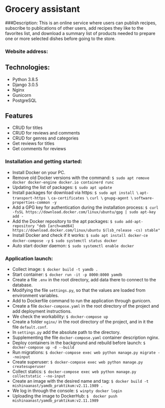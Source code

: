 # Grocery assistant
###Description:
This is an online service where users can publish recipes, subscribe to publications of other users, add recipes they like to the favorites list, and download a summary list of products needed to prepare one or more selected dishes before going to the store.
### Website address:

## Technologies:
- Python 3.8.5
- Django 3.0.5
- Nginx
- Gunicorn
- PostgreSQL

## Features

- CRUD for titles
- CRUD for reviews and comments
- CRUD for genres and categories
- Get reviews for titles
- Get comments for reviews

### Installation and getting started:
- Install Docker on your PC.
- Remove old Docker versions with the command:
```$ sudo apt remove docker docker-engine docker.io containerd runc```
- Updating the list of packages:
```$ sudo apt update```
- Install packages for download via https:
```$ sudo apt install \```
  ```apt-transport-https \```
  ```ca-certificates \```
  ```curl \```
  ```gnupg-agent \```
  ```software-properties-common -y```
- Add a GPG key for authentication during the installation process:
```$ curl -fsSL https://download.docker.com/linux/ubuntu/gpg | sudo apt-key add -```
- Add the Docker repository to the apt packages:
```$ sudo add-apt-repository "deb [arch=amd64] https://download.docker.com/linux/ubuntu $(lsb_release -cs) stable"```
- Install Docker and check if it works:
```$ sudo apt install docker-ce docker-compose -y```
```$ sudo systemctl status docker```
- Auto start docker daemon:
```$ sudo systemctl enable docker```

### Application launch:
- Collect image:
```$ docker build -t yamdb .```
- Start container:
```$ docker run -it -p 8000:8000 yamdb```
- Create a file `````.env````` in the root directory, add data there to connect to the database.
- Modifying the file ```settings.py```, so that the values are loaded from environment variables.
- Add to Dockerfile command to run the application through gunicorn.
- Create a file ```docker-compose.yaml``` in the root directory of the project and add deployment instructions.
- We check the workability:
```$ docker-compose up```
- Create a folder ```nginx/``` in the root directory of the project, and in it the file ```default.conf```. 
- In ```settings.py``` add the absolute path to the directory.
- Supplementing the file ```docker-compose.yaml``` container description nginx.
- Deploy containers in the background and rebuild before launch:
```$ docker-compose up -d --build```
- Run migrations:
```$ docker-compose exec web python manage.py migrate --noinput```
- Create superuser:
```$ docker-compose exec web python manage.py createsuperuser```
- Collect statics:
```$ docker-compose exec web python manage.py collectstatic --no-input```
- Create an image with the desired name and tag:
```$ docker build -t mishinaanast/yamdb_praktikum:v2.11.1989 .```
- We log in through the console:
```$ winpty docker login```
- Uploading the image to DockerHub:
```$  docker push mishinaanast/yamdb_praktikum:v2.11.1989```